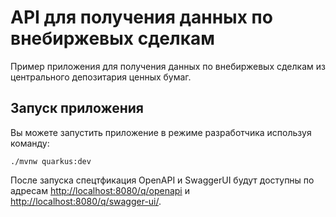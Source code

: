 # API для получения данных по внебиржевых сделкам

Пример приложения для получения данных по внебиржевых сделкам из центрального депозитария ценных бумаг.

## Запуск приложения

Вы можете запустить приложение в режиме разработчика используя команду:

```shell script
./mvnw quarkus:dev
```
После запуска спецтфикация OpenAPI и SwaggerUI будут доступны по адресам <http://localhost:8080/q/openapi> и <http://localhost:8080/q/swagger-ui/>.
